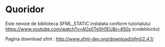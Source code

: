 # Quoridor
Este nevoie de biblioteca SFML_STATIC instalata conform tutorialului 
https://www.youtube.com/watch?v=AOs0Te5H1EU&t=450s (codeblocks)

Pagina download sfml :
http://www.sfml-dev.org/download/sfml/2.4.1/
